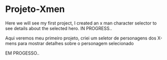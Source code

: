 # Projeto-Xmen
Here we will see my first project, I created an x ​​man character selector to see details about the selected hero.
IN PROGRESS..

Aqui veremos meu primeiro projeto, criei um seletor de personagens dos X-mens para mostrar detalhes sobre o personagem selecionado

EM PROGESSO..
